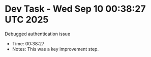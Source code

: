 # Dev Task - Wed Sep 10 00:38:27 UTC 2025
Debugged authentication issue
- Time: 00:38:27
- Notes: This was a key improvement step.
